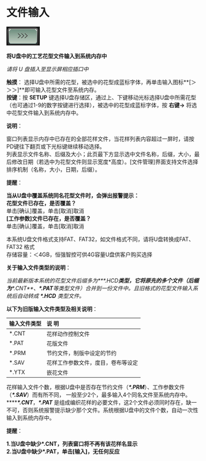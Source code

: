 # 文件输入

![](../.gitbook/assets/b1%20%281%29.PNG)

**将U盘中的工艺花型文件输入到系统内存中**

_请将 U 盘插入至显示屏相应插口中_

**触摸**： 选择U盘中所需的花型，被选中的花型成蓝标字体，再单击输入图标**\[＞＞＞\]**即可输入花型文件至系统内存。  
**按键**：按  **SETUP** 键选择U盘存储区，通过上、下键移动光标选择U盘中所需花型（也可通过1-9的数字按键进行选择），被选中的花型成蓝标字体，按 **右键→** 将选中花型文件输入到系统内存中。

**说明**：

窗口列表显示内存中已存在的全部花样文件，当花样列表内容超过一屏时，请按PD键往下翻页或下光标键继续移动选择。  
列表显示文件名称、后缀及大小；此页最下方显示选中文件名称，后缀，大小，最后修改日期（若选中为花型文件则显示宽度\*高度）。\[文件管理\]界面支持文件选择排序机制（名称，大小，日期，后缀）。

**提醒**：

**当从U盘中覆盖系统同名花型文件时，会弹出报警提示：  
花型文件已存在，是否覆盖？**  
单击\[确认\]覆盖，单击\[取消\]取消  
**\[工作参数\]文件已存在，是否覆盖？**  
单击\[确认\]覆盖，单击\[取消\]取消

本系统U盘文件格式支持FAT、FAT32，如文件格式不同，请将U盘转换成FAT、FAT32 格式  
存储容量：＜4GB，恒强智控可供4G容量U盘供客户购买选择

**关于输入文件类型的说明**：

_当前最新版本系统的花型文件后缀多为**\*.HCD**类型，它将原先的多个文件（后缀为**\*.CNT**、**\*.PAT**等类型文件）合并到一份文件中。且旧格式的花型文件输入系统后自动转成 **\*.HCD** 类型文件。_

**以下为旧版输入文件类型及相关说明**：

| **输入文件类型** | **说  明** |
| :--- | :--- |
| \*.CNT  | 花样动作控制文件 |
| \*.PAT | 花版文件 |
| \*.PRM  | 节约文件，制版中设定的节约 |
| \*.SAV | 花样工作参数文件，度目，卷布等设定 |
| \*.YTX | 嵌花文件 |

花样输入文件个数，根据U盘中是否存在节约文件（_**\*.PRM**_）、工作参数文件（_**\*.SAV**_）而有所不同， 一般至少2个，最多输入4个同名文件至系统内存中。 ****_**\*.CNT**_，_**\*.PAT**_ 是组成编织花样的必要文件，这2个文件必须同时存在，缺一不可，否则系统报警提示缺少那个文件。系统根据U盘中的文件个数，自动一次性输入到系统内存中。

**提醒**：

**1.当U盘中缺少\*.CNT，列表窗口将不再有该花样名显示  
2.当U盘中缺少\*.PAT，单击\[输入\]，无任何反应**

